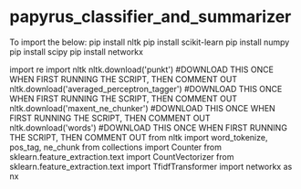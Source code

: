 # papyrus_classifier_and_summarizer

To import the below:
pip install nltk
pip install scikit-learn
pip install numpy
pip install scipy
pip install networkx

import re
import nltk
nltk.download('punkt') #DOWNLOAD THIS ONCE WHEN FIRST RUNNING THE SCRIPT, THEN COMMENT OUT
nltk.download('averaged_perceptron_tagger') #DOWNLOAD THIS ONCE WHEN FIRST RUNNING THE SCRIPT, THEN COMMENT OUT
nltk.download('maxent_ne_chunker') #DOWNLOAD THIS ONCE WHEN FIRST RUNNING THE SCRIPT, THEN COMMENT OUT
nltk.download('words') #DOWNLOAD THIS ONCE WHEN FIRST RUNNING THE SCRIPT, THEN COMMENT OUT
from nltk import word_tokenize, pos_tag, ne_chunk
from collections import Counter
from sklearn.feature_extraction.text import CountVectorizer
from sklearn.feature_extraction.text import TfidfTransformer
import networkx as nx
